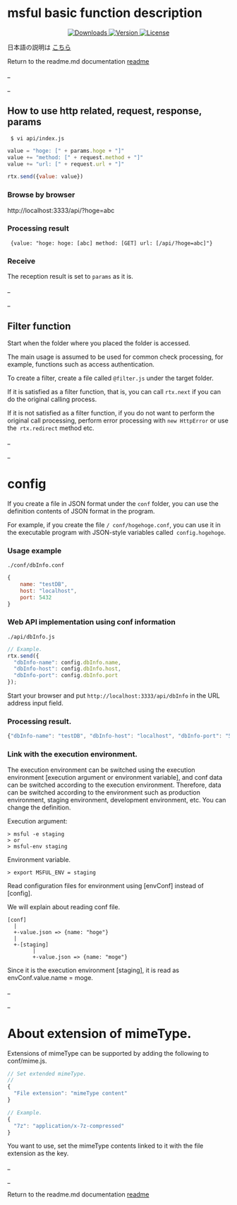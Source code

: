 # msful basic function description

<p align = "center">
  <a href="https://www.npmjs.com/package/msful"> <img src = "https://img.shields.io/npm/dt/msful.svg" alt = "Downloads"> </a>
  <a href="https://www.npmjs.com/package/msful"> <img src = "https://img.shields.io/npm/v/msful.svg" alt = "Version"> </a>
  <a href="https://www.npmjs.com/package/msful"> <img src = "https://img.shields.io/npm/l/msful.svg" alt = "License"> </a>
</ p>

日本語の説明は [こちら](https://github.com/maachang/msful/blob/master/docs/JP/next.md)

Return to the readme.md documentation [readme](https://github.com/maachang/msful/blob/master/README.md)

_

_

## How to use http related, request, response, params

```
 $ vi api/index.js
```

```javascript
value = "hoge: [" + params.hoge + "]"
value += "method: [" + request.method + "]"
value += "url: [" + request.url + "]"

rtx.send({value: value})
```

### Browse by browser

http://localhost:3333/api/?hoge=abc

###  Processing result

```
 {value: "hoge: hoge: [abc] method: [GET] url: [/api/?hoge=abc]"}
```

### Receive

The reception result is set to `params` as it is.

_

_

## Filter function

Start when the folder where you placed the folder is accessed.

The main usage is assumed to be used for common check processing, for example, functions such as access authentication.

To create a filter, create a file called `@filter.js` under the target folder.

If it is satisfied as a filter function, that is, you can call `rtx.next` if you can do the original calling process.

If it is not satisfied as a filter function, if you do not want to perform the original call processing, perform error processing with `new HttpError` or use the` rtx.redirect` method etc.

_

_

# config

If you create a file in JSON format under the `conf` folder, you can use the definition contents of JSON format in the program.

For example, if you create the file `/ conf/hogehoge.conf`, you can use it in the executable program with JSON-style variables called` config.hogehoge`.

### Usage example

`./conf/dbInfo.conf`
```javascript
{
    name: "testDB",
    host: "localhost",
    port: 5432
}
```

### Web API implementation using conf information

`./api/dbInfo.js`
```javascript
// Example.
rtx.send({
  "dbInfo-name": config.dbInfo.name,
  "dbInfo-host": config.dbInfo.host,
  "dbInfo-port": config.dbInfo.port
});
```

Start your browser and put `http://localhost:3333/api/dbInfo` in the URL address input field.

### Processing result.

```javascript
{"dbInfo-name": "testDB", "dbInfo-host": "localhost", "dbInfo-port": "5432"}
```

### Link with the execution environment.

The execution environment can be switched using the execution environment [execution argument or environment variable], and conf data can be switched according to the execution environment. Therefore, data can be switched according to the environment such as production environment, staging environment, development environment, etc. You can change the definition.

Execution argument:
```
> msful -e staging
> or
> msful-env staging
```

Environment variable.
```
> export MSFUL_ENV = staging
```

Read configuration files for environment using [envConf] instead of [config].

We will explain about reading conf file.

```
[conf]
  |
  +-value.json => {name: "hoge"}
  |
  +-[staging]
        |
        +-value.json => {name: "moge"}
```

Since it is the execution environment [staging], it is read as envConf.value.name = moge.

_

_

# About extension of mimeType.

Extensions of mimeType can be supported by adding the following to conf/mime.js.

```javascript
// Set extended mimeType.
//
{
  "File extension": "mimeType content"
}
```

```javascript
// Example.
{
  "7z": "application/x-7z-compressed"
}
```

You want to use, set the mimeType contents linked to it with the file extension as the key.

_

_

Return to the readme.md documentation [readme](https://github.com/maachang/msful/blob/master/README.md)